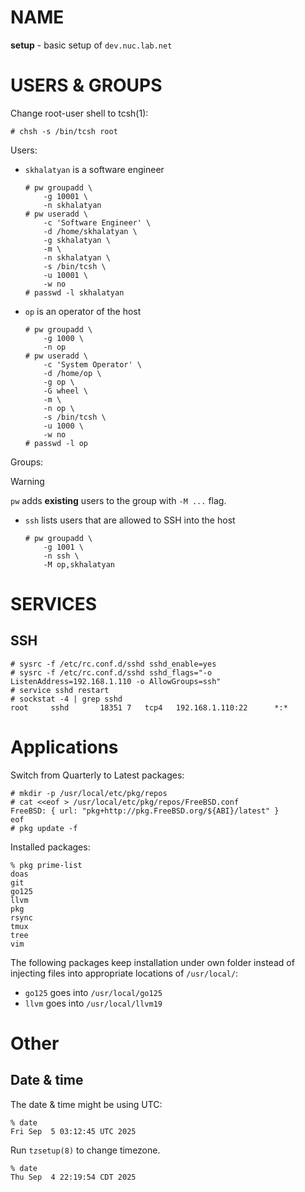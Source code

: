 # NAME

**setup** - basic setup of `dev.nuc.lab.net`


# USERS & GROUPS

Change root-user shell to tcsh(1):

```consold
# chsh -s /bin/tcsh root
```

Users:

  * `skhalatyan` is a software engineer

    ```console
    # pw groupadd \
        -g 10001 \
        -n skhalatyan
    # pw useradd \
        -c 'Software Engineer' \
        -d /home/skhalatyan \
        -g skhalatyan \
        -m \
        -n skhalatyan \
        -s /bin/tcsh \
        -u 10001 \
        -w no
    # passwd -l skhalatyan
    ```

  * `op` is an operator of the host

    ```console
    # pw groupadd \
        -g 1000 \
        -n op
    # pw useradd \
        -c 'System Operator' \
        -d /home/op \
        -g op \
        -G wheel \
        -m \
        -n op \
        -s /bin/tcsh \
        -u 1000 \
        -w no
    # passwd -l op
    ```

Groups:

> [!WARNING]
> `pw` adds **existing** users to the group with `-M ...` flag.

  * `ssh` lists users that are allowed to SSH into the host

    ```console
    # pw groupadd \
        -g 1001 \
        -n ssh \
        -M op,skhalatyan
    ```

# SERVICES

## SSH

```console
# sysrc -f /etc/rc.conf.d/sshd sshd_enable=yes
# sysrc -f /etc/rc.conf.d/sshd sshd_flags="-o ListenAddress=192.168.1.110 -o AllowGroups=ssh"
# service sshd restart
# sockstat -4 | grep sshd
root     sshd       18351 7   tcp4   192.168.1.110:22      *:*
```


# Applications

Switch from Quarterly to Latest packages:

```console
# mkdir -p /usr/local/etc/pkg/repos
# cat <<eof > /usr/local/etc/pkg/repos/FreeBSD.conf 
FreeBSD: { url: "pkg+http://pkg.FreeBSD.org/${ABI}/latest" }
eof
# pkg update -f
```

Installed packages:

```console
% pkg prime-list
doas
git
go125
llvm
pkg
rsync
tmux
tree
vim
```

The following packages keep installation under own folder instead of injecting
files into appropriate locations of `/usr/local/`:

  * `go125` goes into `/usr/local/go125`
  * `llvm` goes into `/usr/local/llvm19`


# Other

## Date & time

The date & time might be using UTC:

```console
% date
Fri Sep  5 03:12:45 UTC 2025
```

Run `tzsetup(8)` to change timezone.

```console
% date
Thu Sep  4 22:19:54 CDT 2025
```
